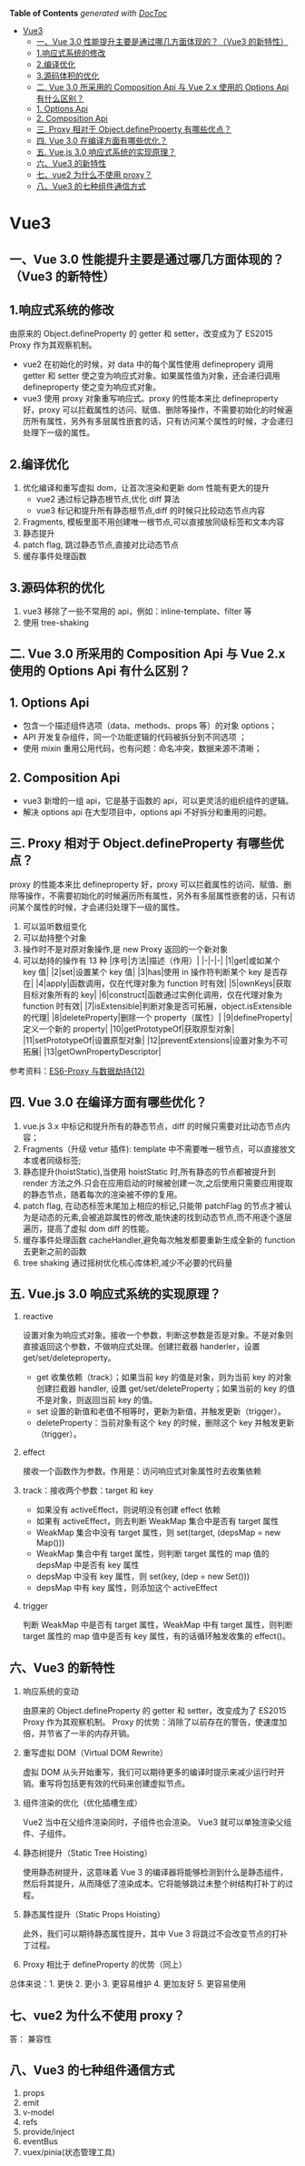 <!-- START doctoc generated TOC please keep comment here to allow auto update -->
<!-- DON'T EDIT THIS SECTION, INSTEAD RE-RUN doctoc TO UPDATE -->
**Table of Contents**  *generated with [DocToc](https://github.com/thlorenz/doctoc)*

- [Vue3](#vue3)
  - [一、Vue 3.0 性能提升主要是通过哪几方面体现的？（Vue3 的新特性）](#一vue-30-性能提升主要是通过哪几方面体现的vue3-的新特性)
  - [1.响应式系统的修改](#1响应式系统的修改)
  - [2.编译优化](#2编译优化)
  - [3.源码体积的优化](#3源码体积的优化)
  - [二. Vue 3.0 所采用的 Composition Api 与 Vue 2.x 使用的 Options Api 有什么区别？](#二-vue-30-所采用的-composition-api-与-vue-2x-使用的-options-api-有什么区别)
  - [1. Options Api](#1-options-api)
  - [2. Composition Api](#2-composition-api)
  - [三. Proxy 相对于 Object.defineProperty 有哪些优点？](#三-proxy-相对于-objectdefineproperty-有哪些优点)
  - [四. Vue 3.0 在编译方面有哪些优化？](#四-vue-30-在编译方面有哪些优化)
  - [五. Vue.js 3.0 响应式系统的实现原理？](#五-vuejs-30-响应式系统的实现原理)
  - [六、Vue3 的新特性](#六vue3-的新特性)
  - [七、vue2 为什么不使用 proxy？](#七vue2-为什么不使用-proxy)
  - [八、Vue3 的七种组件通信方式](#八vue3-的七种组件通信方式)

<!-- END doctoc generated TOC please keep comment here to allow auto update -->

# Vue3

## 一、Vue 3.0 性能提升主要是通过哪几方面体现的？（Vue3 的新特性）

## 1.响应式系统的修改

由原来的 Object.defineProperty 的 getter 和 setter，改变成为了 ES2015 Proxy 作为其观察机制。

- vue2 在初始化的时候，对 data 中的每个属性使用 definepropery 调用 getter 和 setter 使之变为响应式对象。如果属性值为对象，还会递归调用 defineproperty 使之变为响应式对象。
- vue3 使用 proxy 对象重写响应式。proxy 的性能本来比 defineproperty 好，proxy 可以拦截属性的访问、赋值、删除等操作，不需要初始化的时候遍历所有属性，另外有多层属性嵌套的话，只有访问某个属性的时候，才会递归处理下一级的属性。

## 2.编译优化

1. 优化编译和重写虚拟 dom，让首次渲染和更新 dom 性能有更大的提升
   - vue2 通过标记静态根节点,优化 diff 算法
   - vue3 标记和提升所有静态根节点,diff 的时候只比较动态节点内容
2. Fragments, 模板里面不用创建唯一根节点,可以直接放同级标签和文本内容
3. 静态提升
4. patch flag, 跳过静态节点,直接对比动态节点
5. 缓存事件处理函数

## 3.源码体积的优化

1. vue3 移除了一些不常用的 api，例如：inline-template、filter 等
2. 使用 tree-shaking

## 二. Vue 3.0 所采用的 Composition Api 与 Vue 2.x 使用的 Options Api 有什么区别？

## 1. Options Api

- 包含一个描述组件选项（data、methods、props 等）的对象 options；
- API 开发复杂组件，同一个功能逻辑的代码被拆分到不同选项 ；
- 使用 mixin 重用公用代码，也有问题：命名冲突，数据来源不清晰；

## 2. Composition Api

- vue3 新增的一组 api，它是基于函数的 api，可以更灵活的组织组件的逻辑。
- 解决 options api 在大型项目中，options api 不好拆分和重用的问题。

## 三. Proxy 相对于 Object.defineProperty 有哪些优点？

proxy 的性能本来比 defineproperty 好，proxy 可以拦截属性的访问、赋值、删除等操作，不需要初始化的时候遍历所有属性，另外有多层属性嵌套的话，只有访问某个属性的时候，才会递归处理下一级的属性。

1. 可以监听数组变化
2. 可以劫持整个对象
3. 操作时不是对原对象操作,是 new Proxy 返回的一个新对象
4. 可以劫持的操作有 13 种
   |序号|方法|描述（作用）|
   |-|-|-|
   |1|get|或如某个 key 值|
   |2|set|设置某个 key 值|
   |3|has|使用 in 操作符判断某个 key 是否存在|
   |4|apply|函数调用，仅在代理对象为 function 时有效|
   |5|ownKeys|获取目标对象所有的 key|
   |6|construct|函数通过实例化调用，仅在代理对象为 function 时有效|
   |7|isExtensible|判断对象是否可拓展，object.isExtensible 的代理|
   |8|deleteProperty|删除一个 property（属性）|
   |9|defineProperty|定义一个新的 property|
   |10|getPrototypeOf|获取原型对象|
   |11|setPrototypeOf|设置原型对象|
   |12|preventExtensions|设置对象为不可拓展|
   |13|getOwnPropertyDescriptor|

参考资料：[ES6-Proxy 与数据劫持(12)](https://blog.csdn.net/weixin_42312074/article/details/109171003)

## 四. Vue 3.0 在编译方面有哪些优化？

1. vue.js 3.x 中标记和提升所有的静态节点，diff 的时候只需要对比动态节点内容；
2. Fragments（升级 vetur 插件): template 中不需要唯一根节点，可以直接放文本或者同级标签;
3. 静态提升(hoistStatic),当使用 hoistStatic 时,所有静态的节点都被提升到 render 方法之外.只会在应用启动的时候被创建一次,之后使用只需要应用提取的静态节点，随着每次的渲染被不停的复用。
4. patch flag, 在动态标签末尾加上相应的标记,只能带 patchFlag 的节点才被认为是动态的元素,会被追踪属性的修改,能快速的找到动态节点,而不用逐个逐层遍历，提高了虚拟 dom diff 的性能。
5. 缓存事件处理函数 cacheHandler,避免每次触发都要重新生成全新的 function 去更新之前的函数
6. tree shaking 通过摇树优化核心库体积,减少不必要的代码量

## 五. Vue.js 3.0 响应式系统的实现原理？

1. reactive

   设置对象为响应式对象。接收一个参数，判断这参数是否是对象。不是对象则直接返回这个参数，不做响应式处理。创建拦截器 handerler，设置 get/set/deleteproperty。

   - get 收集依赖（track）；如果当前 key 的值是对象，则为当前 key 的对象创建拦截器 handler, 设置 get/set/deleteProperty；如果当前的 key 的值不是对象，则返回当前 key 的值。
   - set 设置的新值和老值不相等时，更新为新值，并触发更新（trigger）。
   - deleteProperty：当前对象有这个 key 的时候，删除这个 key 并触发更新（trigger）。

2. effect

   接收一个函数作为参数。作用是：访问响应式对象属性时去收集依赖

3. track：接收两个参数：target 和 key
   - 如果没有 activeEffect，则说明没有创建 effect 依赖
   - 如果有 activeEffect，则去判断 WeakMap 集合中是否有 target 属性
   - WeakMap 集合中没有 target 属性，则 set(target, (depsMap = new Map()))
   - WeakMap 集合中有 target 属性，则判断 target 属性的 map 值的 depsMap 中是否有 key 属性
   - depsMap 中没有 key 属性，则 set(key, (dep = new Set()))
   - depsMap 中有 key 属性，则添加这个 activeEffect
4. trigger

   判断 WeakMap 中是否有 target 属性，WeakMap 中有 target 属性，则判断 target 属性的 map 值中是否有 key 属性，有的话循环触发收集的 effect()。

## 六、Vue3 的新特性

1. 响应系统的变动

   由原来的 Object.defineProperty 的 getter 和 setter，改变成为了 ES2015 Proxy 作为其观察机制。
   Proxy 的优势：消除了以前存在的警告，使速度加倍，并节省了一半的内存开销。

2. 重写虚拟 DOM（Virtual DOM Rewrite）

   虚拟 DOM 从头开始重写，我们可以期待更多的编译时提示来减少运行时开销。重写将包括更有效的代码来创建虚拟节点。

3. 组件渲染的优化（优化插槽生成）

   Vue2 当中在父组件渲染同时，子组件也会渲染。 Vue3 就可以单独渲染父组件、子组件。

4. 静态树提升（Static Tree Hoisting）

   使用静态树提升，这意味着 Vue 3 的编译器将能够检测到什么是静态组件，然后将其提升，从而降低了渲染成本。它将能够跳过未整个树结构打补丁的过程。

5. 静态属性提升（Static Props Hoisting）

   此外，我们可以期待静态属性提升，其中 Vue 3 将跳过不会改变节点的打补丁过程。

6. Proxy 相比于 defineProperty 的优势（同上）

总体来说：1. 更快 2. 更小 3. 更容易维护 4. 更加友好 5. 更容易使用

## 七、vue2 为什么不使用 proxy？

答： 兼容性

## 八、Vue3 的七种组件通信方式

1. props
2. emit
3. v-model
4. refs
5. provide/inject
6. eventBus
7. vuex/pinia(状态管理工具)


